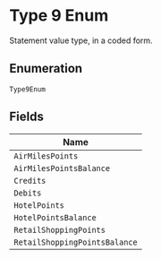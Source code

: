 
# Type 9 Enum

Statement value type, in a coded form.

## Enumeration

`Type9Enum`

## Fields

| Name |
|  --- |
| `AirMilesPoints` |
| `AirMilesPointsBalance` |
| `Credits` |
| `Debits` |
| `HotelPoints` |
| `HotelPointsBalance` |
| `RetailShoppingPoints` |
| `RetailShoppingPointsBalance` |

